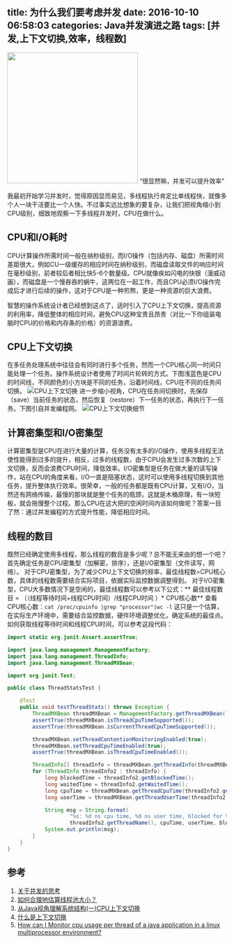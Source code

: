 title: 为什么我们要考虑并发
date: 2016-10-10 06:58:03
categories: Java并发演进之路
tags: [并发,上下文切换,效率，线程数]
---
<img src="/img/cpu.png" width="300" height="300" class="img-topic" />
“很显然嘛，并发可以提升效率”

我最初开始学习并发时，觉得原因显而易见，多线程执行肯定比单线程快，就像多个人一块干活要比一个人快。不过事实远比想象的要复杂，让我们把视角缩小到CPU级别，细致地观察一下多线程并发时，CPU在做什么。
<!--more-->

## CPU和I/O耗时
CPU计算操作所需时间一般在纳秒级别，而I/O操作（包括内存、磁盘）所需时间差距很大，例如CU一级缓存的相应时间在纳秒级别，而磁盘读取文件的响应时间在毫秒级别，前者较后者相比快5-6个数量级。CPU就像疾如闪电的快银（漫威动画），而磁盘是一个慢吞吞的蜗牛，这两位在一起工作，而且CPU必须I/O操作完成后才进行后续的操作，这对于CPU是一种煎熬，更是一种资源的巨大浪费。

智慧的操作系统设计者已经想到这点了，适时引入了CPU上下文切换，提高资源的利用率，降低整体的相应时间，避免CPU这种宝贵且昂贵（对比一下你组装电脑时CPU的价格和内存条的价格）的资源浪费。

## CPU上下文切换
在多任务处理系统中往往会有同时进行多个任务，然而一个CPU核心同一时间只能处理一个任务。操作系统设计者使用了时间片轮转的方式。下图浅蓝色是CPU的时间线，不同颜色的小方块是不同的任务，沿着时间线，CPU在不同的任务间切换。
![CPU上下文切换](/img/cpu-context-switch.png "CPU上下文切换")
进一步缩小视角，CPU在任务间切换时，先保存（save）当前任务的状态，然后恢复（restore）下一任务的状态，再执行下一任务。下图引自并发编程网。
![CPU上下文切换细节](/img/context-switch.png "CPU上下文切换细节")

## 计算密集型和I/O密集型
计算密集型是CPU在进行大量的计算，任务没有太多的I/O操作，使用多线程无法使性能得到过多的提升，相反，过多的线程数，由于CPU会发生过多次数的上下文切换，反而会浪费CPU时间，降低效率。I/O密集型是任务在做大量的读写操作，站在CPU的角度来看，I/O一直是阻塞状态，这时可以使用多线程切换到其他任务，提升整体执行效率。很荣幸，一般的任务都是既有CPU计算，又有I/O，当然还有网络传输，最慢的那块就是整个任务的瓶颈，这就是木桶原理，有一块短板，就会拖慢整个过程。那么CPU在这大把的空闲时间内该如何做呢？答案一目了然：通过并发编程的方式提升性能，降低相应时间。

## 线程的数目
既然已经确定使用多线程，那么线程的数目是多少呢？总不能无来由的想一个吧？首先确定任务是CPU密集型（加解密，排序），还是I/O密集型（文件读写，网络）。
对于CPU密集型，为了减少CPU上下文切换的频率，最佳线程数=CPU核心数，具体的线程数需要结合实际项目，依据实际监控数据调整得到。
对于I/O密集型，CPU大多数情况下是空闲的，最佳线程数可以参考以下公式：** 最佳线程数目 = （（线程等待时间+线程CPU时间）/线程CPU时间 ）\* CPU核心数**
查看CPU核心数：`cat /proc/cpuinfo |grep "processor"|wc -l`
这只是一个估算，在实际生产环境中，需要结合监控数据，硬件环境调整优化，确定系统的最佳点。如何获取线程等待时间和线程CPU时间，可以参考这段代码：
```java
import static org.junit.Assert.assertTrue;

import java.lang.management.ManagementFactory;
import java.lang.management.ThreadInfo;
import java.lang.management.ThreadMXBean;

import org.junit.Test;

public class ThreadStatsTest {

	@Test
	public void testThreadStats() throws Exception {
		ThreadMXBean threadMXBean = ManagementFactory.getThreadMXBean();
		assertTrue(threadMXBean.isThreadCpuTimeSupported());
		assertTrue(threadMXBean.isCurrentThreadCpuTimeSupported());

		threadMXBean.setThreadContentionMonitoringEnabled(true);
		threadMXBean.setThreadCpuTimeEnabled(true);
		assertTrue(threadMXBean.isThreadCpuTimeEnabled());

		ThreadInfo[] threadInfo = threadMXBean.getThreadInfo(threadMXBean.getAllThreadIds());
		for (ThreadInfo threadInfo2 : threadInfo) {
			long blockedTime = threadInfo2.getBlockedTime();
			long waitedTime = threadInfo2.getWaitedTime();
			long cpuTime = threadMXBean.getThreadCpuTime(threadInfo2.getThreadId());
			long userTime = threadMXBean.getThreadUserTime(threadInfo2.getThreadId());

			String msg = String.format(
					"%s: %d ns cpu time, %d ns user time, blocked for %d ms, waited %d ms",
					threadInfo2.getThreadName(), cpuTime, userTime, blockedTime, waitedTime);
			System.out.println(msg);
		}
	}
}
```

## 参考
1. [关于并发的思考](http://ningandjiao.iteye.com/blog/2184456)
2. [如何合理地估算线程池大小？](http://ifeve.com/how-to-calculate-threadpool-size/)
3. [从Java视角理解系统结构(一)CPU上下文切换](http://ifeve.com/what-is-context-switching/)
4. [什么是上下文切换](http://ifeve.com/java-context-switch/)
5. [How can I Monitor cpu usage per thread of a java application in a linux multiprocessor environment?](http://stackoverflow.com/questions/1680865/how-can-i-monitor-cpu-usage-per-thread-of-a-java-application-in-a-linux-multipro)




